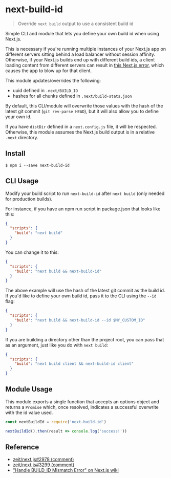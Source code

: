 # next-build-id

> Override `next build` output to use a consistent build id

Simple CLI and module that lets you define your own build id when using Next.js.

This is necessary if you're running multiple instances of your Next.js app on different servers sitting behind a load balancer without session affinity. Otherwise, if your Next.js builds end up with different build ids, a client loading content from different servers can result in [this Next.js error](https://github.com/zeit/next.js/blob/52ccc14059673508803f96ef1c74eecdf27fe096/server/index.js#L444), which causes the app to blow up for that client.

This module updates/overrides the following:

- uuid defined in `.next/BUILD_ID`
- hashes for all chunks defined in `.next/build-stats.json`

By default, this CLI/module will overwrite those values with the hash of the latest git commit (`git rev-parse HEAD`), but it will also allow you to define your own id.

If you have `distDir` defined in a `next.config.js` file, it will be respected. Otherwise, this module assumes the Next.js build output is in a relative `.next` directory.

## Install

```console
$ npm i --save next-build-id
```

## CLI Usage

Modify your build script to run `next-build-id` after `next build` (only needed for production builds).

For instance, if you have an npm run script in package.json that looks like this:

```json
{
  "scripts": {
    "build": "next build"
  }
}
```

You can change it to this:

```json
{
  "scripts": {
    "build": "next build && next-build-id"
  }
}
```

The above example will use the hash of the latest git commit as the build id. If you'd like to define your own build id, pass it to the CLI using the `--id` flag:

```json
{
  "scripts": {
    "build": "next build && next-build-id --id $MY_CUSTOM_ID"
  }
}
```

If you are building a directory other than the project root, you can pass that as an argument, just like you do with `next build`:

```json
{
  "scripts": {
    "build": "next build client && next-build-id client"
  }
}
```

## Module Usage

This module exports a single function that accepts an options object and returns a `Promise` which, once resolved, indicates a successful overwrite with the id value used.

```js
const nextBuildId = require('next-build-id')

nextBuildId().then(result => console.log('success!'))
```

## Reference

- [zeit/next.js#2978 (comment)](https://github.com/zeit/next.js/issues/2978#issuecomment-334849384)
- [zeit/next.js#3299 (comment)](https://github.com/zeit/next.js/issues/3299#issuecomment-344973091)
- ["Handle BUILD_ID Mismatch Error" on Next.js wiki](https://github.com/zeit/next.js/wiki/Handle-BUILD_ID-Mismatch-Error)
